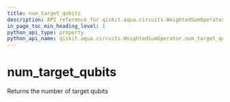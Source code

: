 ```yaml
---
title: num_target_qubits
description: API reference for qiskit.aqua.circuits.WeightedSumOperator.num_target_qubits
in_page_toc_min_heading_level: 1
python_api_type: property
python_api_name: qiskit.aqua.circuits.WeightedSumOperator.num_target_qubits
---
```


# num\_target\_qubits

Returns the number of target qubits

